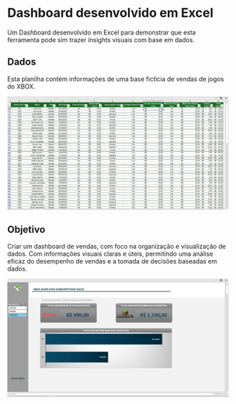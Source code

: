 # Dashboard desenvolvido em Excel

Um Dashboard desenvolvido em Excel para demonstrar que esta ferramenta pode sim trazer insights visuais com base em dados.

## Dados

Esta planilha contém informações de uma base ficticia de vendas de jogos do XBOX.

![Img](./images/Base.jpg)

## Objetivo

Criar um dashboard de vendas, com foco na organização e visualização de dados. 
Com informações visuais claras e úteis, permitindo uma análise eficaz do desempenho de vendas e a tomada de decisões baseadas em dados.

![Img](./images/Dashboard_Excel.jpg)
